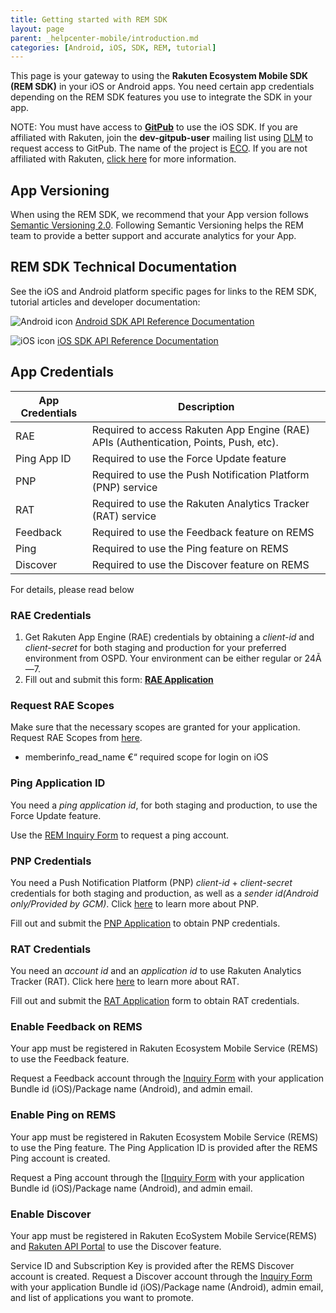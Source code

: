 ```yaml
---
title: Getting started with REM SDK
layout: page
parent: _helpcenter-mobile/introduction.md
categories: [Android, iOS, SDK, REM, tutorial]
---
```


This page is your gateway to using the **Rakuten Ecosystem Mobile SDK (REM SDK)** in your iOS or Android apps. You need certain app credentials depending on the REM SDK features you use to integrate the SDK in your app.

NOTE: You must have access to **[GitPub](https://gitpub.rakuten-it.com/)** to use the iOS SDK. If you are affiliated with Rakuten, join the **dev-gitpub-user** mailing list using [DLM](https://dlm.rakuten-it.com/) to request access to GitPub. The name of the project is [ECO](https://gitpub.rakuten-it.com/projects/ECO). If you are not affiliated with Rakuten, [click here](https://confluence.rakuten-it.com/confluence/display/GDT/For+access+appication+to+use+R-Atlassians+from+an+external+network) for more information.

## App Versioning

When using the REM SDK, we recommend that your App version follows [Semantic Versioning 2.0](http://semver.org/).
Following Semantic Versioning helps the REM team to provide a better support and accurate analytics for your App.

## REM SDK Technical Documentation
See the iOS and Android platform specific pages for links to the REM SDK, tutorial articles and developer documentation:

![Android icon](img_android_icon.png) [Android SDK API Reference Documentation](http://raksdtd.com/android-sdk/)

![iOS icon](img_ios_icon.png) [iOS SDK API Reference Documentation](http://www.raksdtd.com/ios-sdk/)


## App Credentials

| App Credentials | Description|
| -- | -- |
| RAE | Required to access Rakuten App Engine (RAE)  APIs (Authentication, Points, Push, etc). |
| Ping App ID | Required to use the Force Update feature |
| PNP | Required to use the Push Notification Platform (PNP) service |
| RAT | Required to use the Rakuten Analytics Tracker (RAT) service |
| Feedback | Required to use the Feedback feature on REMS |
| Ping | Required to use the Ping feature on REMS |
| Discover | Required to use the Discover feature on REMS |

For details, please read below

### RAE Credentials

1.  Get Rakuten App Engine (RAE) credentials by obtaining a _client-id_ and _client-secret_ for both staging and production for your preferred environment from OSPD. Your environment can be either regular or 24Ã—7.
2.  Fill out and submit this form: **[RAE Application](https://confluence.rakuten-it.com/confluence/display/RAED/1-1+Rakuten+App+Engine%3A+Create+RAE+Client+ID)**

### Request RAE Scopes

Make sure that the necessary scopes are granted for your application.
Request RAE Scopes from [here](https://developers.rakuten.com/hc/en-us/articles/115005020348-Client-ID-Management-Module-Dashboard-User-Guide-for-Rakuten-App-Engine-RAE-).

*   memberinfo_read_name €“ required scope for login on iOS

### Ping Application ID

You need a _ping application id_, for both staging and production, to use the Force Update feature.

Use the [REM Inquiry Form](https://rakuten-esd.zendesk.com/hc/en-us/requests/new?ticket_form_id=399907) to request a ping account.

### PNP Credentials

You need a Push Notification Platform (PNP) _client-id_ + _client-secret_ credentials for both staging and production, as well as a _sender id(Android only/Provided by GCM)_. Click [here](https://confluence.rakuten-it.com/confluence/display/PNPD/2-1.+Getting+Started) to learn more about PNP.

Fill out and submit the [PNP Application](https://confluence.rakuten-it.com/confluence/display/PNPD/Push+Notification+Platform%3A+Create+New+PNP+Client+ID) to obtain PNP credentials.

### RAT Credentials

You need an _account id_ and an _application id_ to use Rakuten Analytics Tracker (RAT).
Click here [here](https://confluence.rakuten-it.com/confluence/display/RAT/RAT+Home) to learn more about RAT.

Fill out and submit the [RAT Application](https://confluence.rakuten-it.com/confluence/display/RAT/RAT+Introduction+Application+Form) form to obtain RAT credentials.

### Enable Feedback on REMS

Your app must be registered in Rakuten Ecosystem Mobile Service (REMS) to use the Feedback feature.

Request a Feedback account through the [Inquiry Form](https://developers.rakuten.com/hc/en-us/requests/new?ticket_form_id=399907) with your application Bundle id (iOS)/Package name (Android), and admin email.

### Enable Ping on REMS

Your app must be registered in Rakuten Ecosystem Mobile Service (REMS) to use the Ping feature. The Ping Application ID is provided after the REMS Ping account is created.

Request a Ping account through the [[Inquiry Form](https://developers.rakuten.com/hc/en-us/requests/new?ticket_form_id=399907) with your application Bundle id (iOS)/Package name (Android), and admin email.

### Enable Discover

Your app must be registered in Rakuten EcoSystem Mobile Service(REMS) and [Rakuten API Portal](https://remsapijapaneast.portal.azure-api.net/) to use the Discover feature.

Service ID and Subscription Key is provided after the REMS Discover account is created.
Request a Discover account through the [Inquiry Form](https://developers.rakuten.com/hc/en-us/requests/new?ticket_form_id=399907) with your application Bundle id (iOS)/Package name (Android), admin email, and list of applications you want to promote.